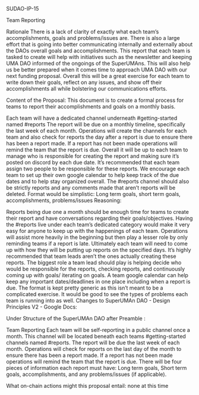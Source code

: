 SUDAO-IP-15

Team Reporting

Rationale
There is a lack of clarity of exactly what each team’s accomplishments, goals and problems/issues are. There is also a large effort that is going into better communicating internally and externally about the DAOs overall goals and accomplishments. This report that each team is tasked to create will help with initiatives such as the newsletter and keeping UMA DAO informed of the ongoings of the SuperUMAns. This will also help us be better prepared when it comes time to approach UMA DAO with our next funding proposal. Overall this will be a great exercise for each team to write down their goals, reflect on any issues, and show off their accomplishments all while bolstering our communications efforts.

Content of the Proposal:
This document is to create a formal process for teams to report their accomplishments and goals on a monthly basis.

Each team will have a dedicated channel underneath #getting-started named #reports
The report will be due on a monthly timeline, specifically the last week of each month.
Operations will create the channels for each team and also check for reports the day after a report is due to ensure there has been a report made. If a report has not been made operations will remind the team that the report is due.
Overall it will be up to each team to manage who is responsible for creating the report and making sure it’s posted on discord by each due date.
It’s recommended that each team assign two people to be responsible for these reports.
We encourage each team to set up their own google calendar to help keep track of the due dates and to help stay organized overall.
The #reports channel should also be strictly reports and any comments made that aren’t reports will be deleted.
Format would be simplistic: Long term goals, short term goals, accomplishments, problems/issues
Reasoning:

Reports being due one a month should be enough time for teams to create their report and have conversations regarding their goals/objectives.
Having the #reports live under each team’s dedicated category would make it very easy for anyone to keep up with the happenings of each team.
Operations will assist more heavily in the beginning but then play a lesser role by only reminding teams if a report is late. Ultimately each team will need to come up with how they will be putting up reports on the specified days.
It’s highly recommended that team leads aren’t the ones actually creating these reports. The biggest role a team lead should play is helping decide who would be responsible for the reports, checking reports, and continuously coming up with goals/ iterating on goals.
A team google calendar can help keep any important dates/deadlines in one place including when a report is due.
The format is kept pretty generic as this isn’t meant to be a complicated exercise. It would be good to see the types of problems each team is running into as well.
Changes to SuperUMAn DAO - Design Principles V2 - Google Docs:

Under Structure of the SuperUMAn DAO after Preamble :

Team Reporting
Each team will be self-reporting in a public channel once a month. This channel will be located beneath each teams #getting-started channels named #reports. The report will be due the last week of each month. Operations will check for reports on the last day of the month to ensure there has been a report made. If a report has not been made operations will remind the team that the report is due. There will be four pieces of information each report must have: Long term goals, Short term goals, accomplishments, and any problems/issues (if applicable).

What on-chain actions might this proposal entail:
none at this time
